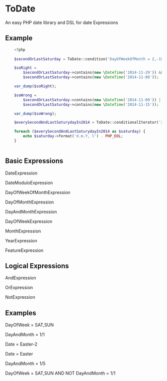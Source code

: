 # ToDate

An easy PHP date library and DSL for date Expressions

## Example
```php
    <?php
 
    $secondOrLastSaturday = ToDate::condition('DayOfWeekOfMonth = 2,-1SAT');

    $soRight =
        $secondOrLastSaturday->contains(new \DateTime('2014-11-29')) &&
        $secondOrLastSaturday->contains(new \DateTime('2014-11-08'));

    var_dump($soRight);

    $soWrong =
        $secondOrLastSaturday->contains(new \DateTime('2014-11-09')) ||
        $secondOrLastSaturday->contains(new \DateTime('2014-11-15'));

    var_dump($soWrong);

    $everySecondAndLastSaturydayIn2014 = ToDate::conditionalIterator('2014-01-01', '2014-12-31', $secondOrLastSaturday);

    foreach ($everySecondAndLastSaturydayIn2014 as $saturday) {
        echo $saturday->format('d.m.Y, l') . PHP_EOL;
    }
        
```

## Basic Expressions

DateExpression

DateModuloExpression

DayOfWeekOfMonthExpression

DayOfMonthExpression

DayAndMonthExpression

DayOfWeekExpression

MonthExpression

YearExpression

FeatureExpression

## Logical Expressions

AndExpression

OrExpression

NotExpression

## Examples

DayOfWeek = SAT,SUN

DayAndMonth = 1/1

Date = Easter-2

Date = Easter

DayAndMonth = 1/5

DayOfWeek = SAT,SUN AND NOT DayAndMonth = 1/1
